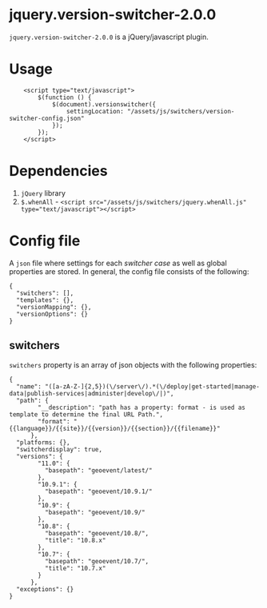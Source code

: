 # jquery.version-switcher-2.0.0

`jquery.version-switcher-2.0.0` is a jQuery/javascript plugin.


# Usage
```
    <script type="text/javascript">
        $(function () {
            $(document).versionswitcher({
                settingLocation: "/assets/js/switchers/version-switcher-config.json"
            });
        });
    </script>
```

# Dependencies
1. `jQuery` library
2. `$.whenAll` -   `<script src="/assets/js/switchers/jquery.whenAll.js" type="text/javascript"></script>`

# Config file
A `json` file where settings for each *switcher case* as well as global properties are stored. In general, the config file consists of the following:
```
{
  "switchers": [],
  "templates": {},
  "versionMapping": {},
  "versionOptions": {}
}
```

## switchers
`switchers` property is an array of json objects with the following properties:
```
{
  "name": "([a-zA-Z-]{2,5})(\/server\/).*(\/deploy|get-started|manage-data|publish-services|administer|develop\/|)",
  "path": {
        "__description": "path has a property: format - is used as template to determine the final URL Path.",
        "format": "{{language}}/{{site}}/{{version}}/{{section}}/{{filename}}"
      },
  "platforms: {},
  "switcherdisplay": true,
  "versions": {
        "11.0": {
          "basepath": "geoevent/latest/"
        },
        "10.9.1": {
          "basepath": "geoevent/10.9.1/"
        },
        "10.9": {
          "basepath": "geoevent/10.9/"
        },
        "10.8": {
          "basepath": "geoevent/10.8/",
          "title": "10.8.x"
        },
        "10.7": {
          "basepath": "geoevent/10.7/",
          "title": "10.7.x"
        }
      },
  "exceptions": {}
}
```
